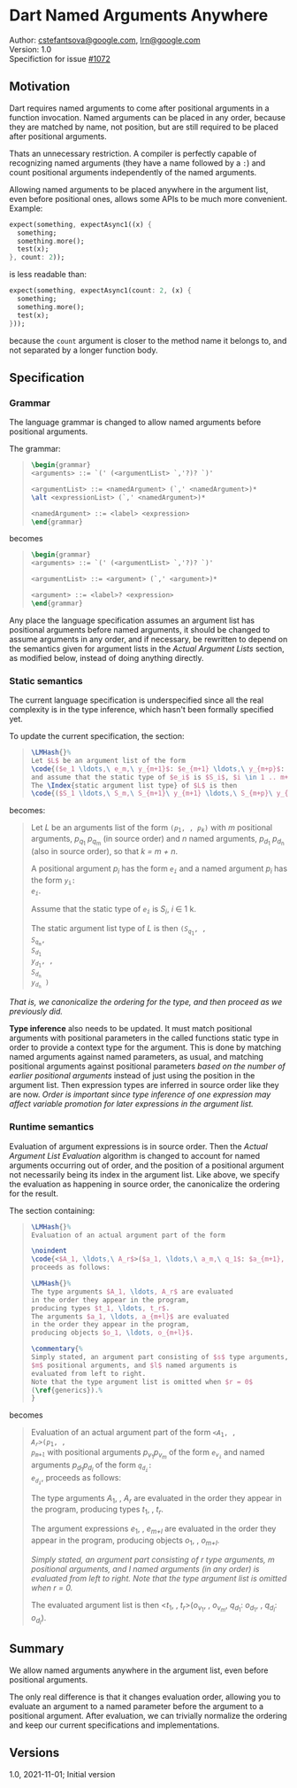 # Dart Named Arguments Anywhere

Author: cstefantsova@google.com, lrn@google.com<br>Version: 1.0<br>Specifiction for issue [#1072](https://github.com/dart-lang/language/issues/1072)

## Motivation

Dart requires named arguments to come after positional arguments in a function invocation. Named arguments can be placed in any order, because they are matched by name, not position, but are still required to be placed after positional arguments.

Thats an unnecessary restriction. A compiler is perfectly capable of recognizing named arguments (they have a name followed by a `:`) and count positional arguments independently of the named arguments.

Allowing named arguments to be placed anywhere in the argument list, even before positional ones, allows some APIs to be much more convenient. Example:

```dart
expect(something, expectAsync1((x) {
  something;
  something.more();
  test(x);  
}, count: 2));
```

is less readable than:

```dart
expect(something, expectAsync1(count: 2, (x) {
  something;
  something.more();
  test(x);  
}));
```

because the `count` argument is closer to the method name it belongs to, and not separated by a longer function body.

## Specification

### Grammar

The language grammar is changed to allow named arguments before positional arguments.

The grammar:

> ```latex
> \begin{grammar}
> <arguments> ::= `(' (<argumentList> `,'?)? `)'
> 
> <argumentList> ::= <namedArgument> (`,' <namedArgument>)*
> \alt <expressionList> (`,' <namedArgument>)*
> 
> <namedArgument> ::= <label> <expression>
> \end{grammar}
> ```

becomes

> ```latex
> \begin{grammar}
> <arguments> ::= `(' (<argumentList> `,'?)? `)'
> 
> <argumentList> ::= <argument> (`,' <argument>)*
> 
> <argument> ::= <label>? <expression>
> \end{grammar}
> ```

Any place the language specification assumes an argument list has positional arguments before named arguments, it should be changed to assume arguments in any order, and if necessary, be rewritten to depend on the semantics given for argument lists in the _Actual Argument Lists_ section, as modified below, instead of doing anything directly.

### Static semantics

The current language specification is underspecified since all the real complexity is in the type inference, which hasn't been formally specified yet.

To update the current specification, the section:

> ```latex
> \LMHash{}%
> Let $L$ be an argument list of the form
> \code{($e_1 \ldots,\ e_m,\ y_{m+1}$: $e_{m+1} \ldots,\ y_{m+p}$: $e_{m+p}$)}
> and assume that the static type of $e_i$ is $S_i$, $i \in 1 .. m+p$.
> The \Index{static argument list type} of $L$ is then
> \code{($S_1 \ldots,\ S_m,\ S_{m+1}\ y_{m+1} \ldots,\ S_{m+p}\ y_{m+p}$)}.
> ```

becomes:

> Let *L* be an arguments list of the form <code>(*p*<sub>1</sub>, , *p*<sub>*k*</sub>)</code> with *m* positional arguments, *p*<sub>*q*<sub>1</sub></sub>  *p*<sub>*q*<sub>m</sub></sub> (in source order) and *n* named arguments, *p*<sub>*d*<sub>1</sub></sub>  *p*<sub>*d*<sub>n</sub></sub> (also in source order), so that *k = m + n*.
>
> A positional argument *p*<sub>*i*</sub> has the form <code>*e*<sub>*i*</sub></code> and a named argument *p*<sub>*i*</sub> has the form <code>*y*<sub>i</sub>: *e*<sub>*i*</sub></code>.
>
> Assume that the static type of <code>_e_<sub>*i*</sub></code> is *S*<sub>*i*</sub>, *i* &in; 1  k.
>
> The static argument list type of *L* is then <code>(*S*<sub>*q*<sub>1</sub></sub>, , *S*<sub>*q*<sub>m</sub></sub>, *S*<sub>*d*<sub>1</sub></sub> *y*<sub>*d*<sub>1</sub></sub>, , *S*<sub>*d*<sub>n</sub></sub> *y*<sub>*d*<sub>n</sub></sub> )</code>

_That is, we canonicalize the ordering for the type, and then proceed as we previously did._

**Type inference** also needs to be updated. It must match positional arguments with positional parameters in the called functions static type in order to provide a context type for the argument. This is done by matching named arguments against named parameters, as usual, and matching positional arguments against positional parameters *based on the number of earlier positional arguments* instead of just using the position in the argument list. Then expression types are inferred in source order like they are now. _Order is important since type inference of one expression may affect variable promotion for later expressions in the argument list._

### Runtime semantics

Evaluation of argument expressions is in source order. Then the *Actual Argument List Evaluation* algorithm is changed to account for named arguments occurring out of order, and the position of a positional argument not necessarily being its index in the argument list. Like above, we specify the evaluation as happening in source order, the canonicalize the ordering for the result.

The section containing:

> ```latex
> \LMHash{}%
> Evaluation of an actual argument part of the form
> 
> \noindent
> \code{<$A_1, \ldots,\ A_r$>($a_1, \ldots,\ a_m,\ q_1$: $a_{m+1}, \ldots,\ q_l$: $a_{m+l}$)}
> proceeds as follows:
> 
> \LMHash{}%
> The type arguments $A_1, \ldots, A_r$ are evaluated
> in the order they appear in the program,
> producing types $t_1, \ldots, t_r$.
> The arguments $a_1, \ldots, a_{m+l}$ are evaluated
> in the order they appear in the program,
> producing objects $o_1, \ldots, o_{m+l}$.
> 
> \commentary{%
> Simply stated, an argument part consisting of $s$ type arguments,
> $m$ positional arguments, and $l$ named arguments is
> evaluated from left to right.
> Note that the type argument list is omitted when $r = 0$
> (\ref{generics}).%
> }
> ```

becomes

> Evaluation of an actual argument part of the form <code>\<*A*<sub>1</sub>, , *A*<sub>*r*</sub>\>(*p*<sub>1</sub>, , *p*<sub>*m+l*</sub></code> with positional arguments *p*<sub>*v*<sub>1</sub></sub>*p*<sub>*v*<sub>*m*</sub></sub> of the form <code>*e*<sub>*v*<sub>*i*</sub></sub></code> and named arguments *p*<sub>*d*<sub>1</sub></sub>*p*<sub>*d*<sub>*l*</sub></sub> of the form <code>*q*<sub>*d*<sub>*i*</sub></sub>: *e*<sub>*d*<sub>*i*</sub></sub></code>, proceeds as follows:
>
> The type arguments *A*<sub>1</sub>, , *A*<sub>*r*</sub> are evaluated in the order they appear in the program, producing types *t*<sub>1</sub>, , *t*<sub>*r*</sub>.
>
> The argument expressions *e*<sub>1</sub>, , *e*<sub>*m+l*</sub> are evaluated in the order they appear in the program, producing objects *o*<sub>1</sub>, , *o*<sub>*m+l*</sub>.
>
> _Simply stated, an argument part consisting of *r* type arguments, *m* positional arguments, and *l* named arguments (in any order) is evaluated from left to right.
> Note that the type argument list is omitted when *r* = 0._
>
> The evaluated argument list is then \<*t*<sub>1</sub>, , *t*<sub>*r*</sub>>(*o*<sub>*v*<sub>1</sub></sub>, , *o*<sub>*v*<sub>*m*</sub></sub>, *q*<sub>*d*<sub>1</sub></sub>: *o*<sub>*d*<sub>1</sub></sub>, , *q*<sub>*d*<sub>*l*</sub></sub>: *o*<sub>*d*<sub>*l*</sub></sub>).

## Summary

We allow named arguments anywhere in the argument list, even before positional arguments.

The only real difference is that it changes evaluation order, allowing you to evaluate an argument to a named parameter before the argument to a positional argument. After evaluation, we can trivially normalize the ordering and keep our current specifications and implementations.

## Versions

1.0, 2021-11-01; Initial version
